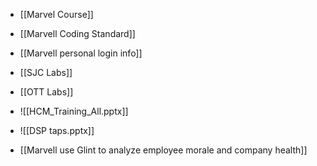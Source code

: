 - [[Marvel Course]]
- [[Marvell Coding Standard]]
- [[Marvell personal login info]]

- [[SJC Labs]]
- [[OTT Labs]]
- ![[HCM_Training_All.pptx]]
- ![[DSP taps.pptx]]

- [[Marvell use Glint to analyze  employee morale and company health]]